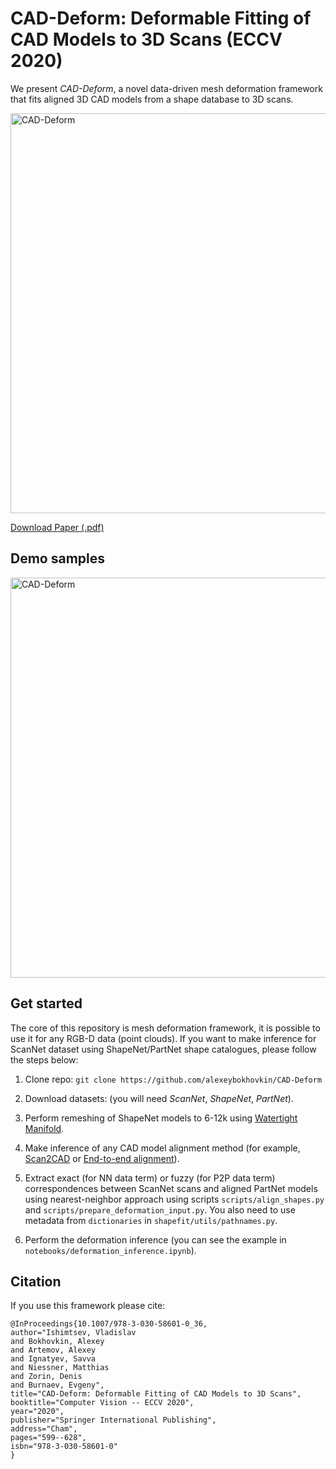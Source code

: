 # CAD-Deform: Deformable Fitting of CAD Models to 3D Scans (ECCV 2020)

We present *CAD-Deform*, a novel data-driven mesh deformation framework that fits aligned 3D CAD models from a shape database to 3D scans.

<img src="pics/teaser.png" alt="CAD-Deform" width="640">

[Download Paper (.pdf)](https://arxiv.org/pdf/2007.11965.pdf) 

## Demo samples

<img src="pics/deformation.png" alt="CAD-Deform" width="640">

## Get started

The core of this repository is mesh deformation framework, it is possible to use it for any RGB-D data (point clouds). 
If you want to make inference for ScanNet dataset using ShapeNet/PartNet shape catalogues, please follow the steps below:

1. Clone repo: ```git clone https://github.com/alexeybokhovkin/CAD-Deform```

2. Download datasets: (you will need *ScanNet*, *ShapeNet*, *PartNet*).

3. Perform remeshing of ShapeNet models to 6-12k using [Watertight Manifold](https://github.com/hjwdzh/Manifold).

4. Make inference of any CAD model alignment method (for example, [Scan2CAD](https://github.com/skanti/Scan2CAD) or [End-to-end alignment](https://arxiv.org/abs/1906.04201)).

5. Extract exact (for NN data term) or fuzzy (for P2P data term) correspondences between ScanNet scans and aligned PartNet models using nearest-neighbor approach
using scripts ```scripts/align_shapes.py``` and ```scripts/prepare_deformation_input.py```. You also need to use metadata from ```dictionaries``` in ```shapefit/utils/pathnames.py```.

6. Perform the deformation inference (you can see the example in ```notebooks/deformation_inference.ipynb```).

## Citation

If you use this framework please cite:

```
@InProceedings{10.1007/978-3-030-58601-0_36,
author="Ishimtsev, Vladislav
and Bokhovkin, Alexey
and Artemov, Alexey
and Ignatyev, Savva
and Niessner, Matthias
and Zorin, Denis
and Burnaev, Evgeny",
title="CAD-Deform: Deformable Fitting of CAD Models to 3D Scans",
booktitle="Computer Vision -- ECCV 2020",
year="2020",
publisher="Springer International Publishing",
address="Cham",
pages="599--628",
isbn="978-3-030-58601-0"
}
```
